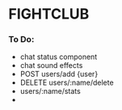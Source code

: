 # FIGHTCLUB

### To Do:
- chat status component
- chat sound effects
- POST users/add {user}
- DELETE users/:name/delete
- users/:name/stats
- 
